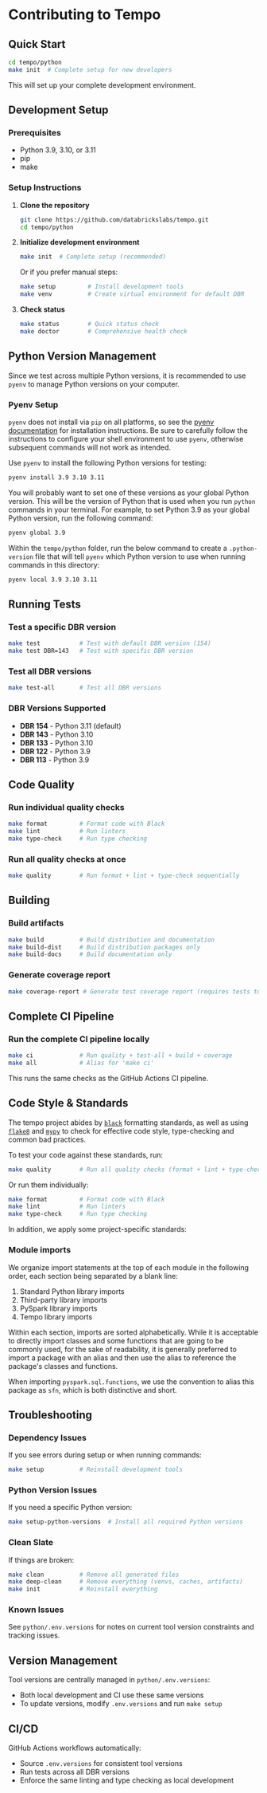 # Contributing to Tempo

## Quick Start

```bash
cd tempo/python
make init  # Complete setup for new developers
```

This will set up your complete development environment.

## Development Setup

### Prerequisites
- Python 3.9, 3.10, or 3.11
- pip
- make

### Setup Instructions

1. **Clone the repository**
   ```bash
   git clone https://github.com/databrickslabs/tempo.git
   cd tempo/python
   ```

2. **Initialize development environment**
   ```bash
   make init  # Complete setup (recommended)
   ```

   Or if you prefer manual steps:
   ```bash
   make setup         # Install development tools
   make venv          # Create virtual environment for default DBR
   ```

3. **Check status**
   ```bash
   make status        # Quick status check
   make doctor        # Comprehensive health check
   ```

## Python Version Management

Since we test across multiple Python versions, it is recommended to use `pyenv` to manage Python versions on your computer.

### Pyenv Setup

`pyenv` does not install via `pip` on all platforms, so see the [pyenv documentation](https://github.com/pyenv/pyenv#installation) for installation instructions.
Be sure to carefully follow the instructions to configure your shell environment to use `pyenv`, otherwise subsequent commands will not work as intended.

Use `pyenv` to install the following Python versions for testing:
```bash
pyenv install 3.9 3.10 3.11
```

You will probably want to set one of these versions as your global Python version. This will be the version of Python that is used when you run `python` commands in your terminal.
For example, to set Python 3.9 as your global Python version, run the following command:
```bash
pyenv global 3.9
```

Within the `tempo/python` folder, run the below command to create a `.python-version` file that will tell `pyenv` which Python version to use when running commands in this directory:
```bash
pyenv local 3.9 3.10 3.11
```

## Running Tests

### Test a specific DBR version
```bash
make test           # Test with default DBR version (154)
make test DBR=143   # Test with specific DBR version
```

### Test all DBR versions
```bash
make test-all       # Test all DBR versions
```

### DBR Versions Supported
- **DBR 154** - Python 3.11 (default)
- **DBR 143** - Python 3.10
- **DBR 133** - Python 3.10
- **DBR 122** - Python 3.9
- **DBR 113** - Python 3.9

## Code Quality

### Run individual quality checks
```bash
make format         # Format code with Black
make lint           # Run linters
make type-check     # Run type checking
```

### Run all quality checks at once
```bash
make quality        # Run format + lint + type-check sequentially
```

## Building

### Build artifacts
```bash
make build          # Build distribution and documentation
make build-dist     # Build distribution packages only
make build-docs     # Build documentation only
```

### Generate coverage report
```bash
make coverage-report # Generate test coverage report (requires tests to be run first)
```

## Complete CI Pipeline

### Run the complete CI pipeline locally
```bash
make ci             # Run quality + test-all + build + coverage
make all            # Alias for 'make ci'
```

This runs the same checks as the GitHub Actions CI pipeline.

## Code Style & Standards

The tempo project abides by [`black`](https://black.readthedocs.io/en/stable/index.html) formatting standards,
as well as using [`flake8`](https://flake8.pycqa.org/en/latest/) and [`mypy`](https://mypy.readthedocs.io/en/stable/)
to check for effective code style, type-checking and common bad practices.

To test your code against these standards, run:
```bash
make quality        # Run all quality checks (format + lint + type-check)
```

Or run them individually:
```bash
make format         # Format code with Black
make lint           # Run linters
make type-check     # Run type checking
```

In addition, we apply some project-specific standards:

### Module imports

We organize import statements at the top of each module in the following order, each section being separated by a blank line:
1. Standard Python library imports
2. Third-party library imports
3. PySpark library imports
4. Tempo library imports

Within each section, imports are sorted alphabetically. While it is acceptable to directly import classes and some functions that are
going to be commonly used, for the sake of readability, it is generally preferred to import a package with an alias and then use the alias
to reference the package's classes and functions.

When importing `pyspark.sql.functions`, we use the convention to alias this package as `sfn`, which is both distinctive and short.

## Troubleshooting

### Dependency Issues
If you see errors during setup or when running commands:
```bash
make setup          # Reinstall development tools
```

### Python Version Issues
If you need a specific Python version:
```bash
make setup-python-versions  # Install all required Python versions
```

### Clean Slate
If things are broken:
```bash
make clean          # Remove all generated files
make deep-clean     # Remove everything (venvs, caches, artifacts)
make init           # Reinstall everything
```

### Known Issues
See `python/.env.versions` for notes on current tool version constraints and tracking issues.

## Version Management

Tool versions are centrally managed in `python/.env.versions`:
- Both local development and CI use these same versions
- To update versions, modify `.env.versions` and run `make setup`

## CI/CD

GitHub Actions workflows automatically:
- Source `.env.versions` for consistent tool versions
- Run tests across all DBR versions
- Enforce the same linting and type checking as local development